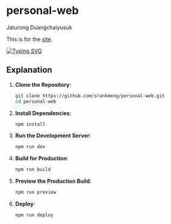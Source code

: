 # personal-web

Jaturong Duangchaiyusuk

This is for the [site](https://srankmeng.github.io/personal-web).

[![Typing SVG](https://readme-typing-svg.herokuapp.com?color=3E2FF7FF&multiline=true&lines=Hello+all++.+.+.+.+.+;Thank+for+visit)](https://git.io/typing-svg)

## Explanation

1. **Clone the Repository**:

    ```sh
    git clone https://github.com/srankmeng/personal-web.git
    cd personal-web
    ```

2. **Install Dependencies**:

    ```sh
    npm install
    ```

3. **Run the Development Server**:

    ```sh
    npm run dev
    ```

4. **Build for Production**:

    ```sh
    npm run build
    ```

5. **Preview the Production Build**:

    ```sh
    npm run preview
    ```

6. **Deploy**:

    ```sh
    npm run deploy
    ```
